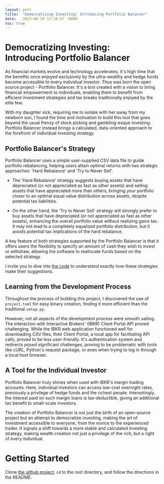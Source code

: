 ```yaml
---
layout: post
title:  "Democratizing Investing: Introducing Portfolio Balancer"
date:   2023-06-29 12:36:57 -0800
toc: true
---
```


# Democratizing Investing: Introducing Portfolio Balancer

As financial markets evolve and technology accelerates, it's high time that the benefits once enjoyed exclusively by the ultra-wealthy and hedge funds become accessible to every individual investor. Thus was born the open source project - Portfolio Balancer. It's a tool created with a vision to bring financial empowerment to individuals, enabling them to benefit from efficient investment strategies and tax breaks traditionally enjoyed by the elite few.

With my daughter sick, requiring me to isolate with her away from my newborn son, I found the time and motivation to build this tool that goes beyond the usual frenzy of stock picking and gambling-esque investing. Portfolio Balancer instead brings a calculated, data-oriented approach to the forefront of individual investing strategy. 

## Portfolio Balancer's Strategy

Portfolio Balancer uses a simple user-supplied CSV data file to guide portfolio rebalancing, helping users attain optimal returns with two strategic approaches: 'Hard Rebalance' and 'Try to Never Sell'. 

- The 'Hard Rebalance' strategy suggests buying assets that have depreciated (or not appreciated as fast as other assets) and selling assets that have appreciated more than others, bringing your portfolio closer to an optimal equal value distribution across assets, despite potential tax liabilities. 

- On the other hand, the 'Try to Never Sell' strategy will strongly prefer to buy assets that have depreciated (or not appreciated as fast as other assets), enhancing the overall portfolio value without realizing gains tax. It may not lead to a completely equalized portfolio distribution, but it avoids potential tax implications of the hard rebalance.

A key feature of both strategies supported by the Portfolio Balancer is that it offers users the flexibility to specify an amount of cash they wish to invest or withdraw, allowing the software to reallocate funds based on the selected strategy.

I invite you to dive into [the code](https://github.com/cfreundlich/portfolio-balancer/tree/main/src/pbal) to understand exactly how these strategies make their suggestions.

## Learning from the Development Process

Throughout the process of building this project, I discovered the use of `project.toml` for easy binary creation, finding it more efficient than the traditional `setup.py`. 

However, not all aspects of the development process were smooth sailing. The interaction with Interactive Brokers' (IBKR) Client Portal API proved challenging. While the IBKR web application functioned well for downloading CSV files, their Client Portal, a local app for facilitating API calls, proved to be less user-friendly. It's authentication system and redirects posed significant challenges, proving to be problematic with tools like cURL, Python's request package, or even when trying to log in through a local host browser.

## A Tool for the Individual Investor

Portfolio Balancer truly shines when used with IBKR's margin trading accounts. Here, individual investors can access low-cost overnight rates, previously a privilege of hedge funds and the richest people. Interestingly, the interest paid on such margin loans is tax-deductible, giving an additional tax benefit to small-scale investors.

The creation of Portfolio Balancer is not just the birth of an open-source project but an attempt to democratize investing, making the art of investment accessible to everyone, from the novice to the experienced trader. It signals a shift towards a more stable and calculated investing strategy, making wealth creation not just a privilege of the rich, but a right of every individual.

# Getting Started
Clone [the github project](https://github.com/cfreundlich/portfolio-balancer/), `cd` to the root directory, and follow the directions in the README.